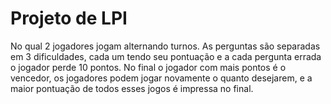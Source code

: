 # Projeto de LPI 
No qual 2 jogadores jogam alternando turnos.
As perguntas são separadas em 3 dificuldades, cada um tendo seu pontuação e a cada pergunta errada o jogador perde 10 pontos.
No final o jogador com mais pontos é o vencedor, os jogadores podem jogar novamente o quanto desejarem, 
e a maior pontuação de todos esses jogos é impressa no final.
